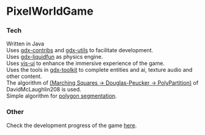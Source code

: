 # PixelWorldGame



### Tech<br>
Written in Java<br>
Uses [gdx-contribs](https://github.com/manuelbua/libgdx-contribs) and [gdx-utils](https://github.com/tommyettinger/gdx-utils) to facilitate development.<br>
Uses [gdx-liquidfun](https://github.com/finnstr/gdx-liquidfun-extension) as physics engine.<br>
Uses [vis-ui](https://github.com/kotcrab/vis-ui) to enhance the immersive experience of the game.<br>
Uses the tools in [gdx-toolkit](https://github.com/Xi-You/gdx-toolkit) to complete entities and ai, texture audio and other content.<br>
The algorithm of [(Marching Squares -> Douglas-Peucker -> PolyPartition)](https://github.com/DavidMcLaughlin208/FallingSandJava/tree/master/core/src/com/gdx/cellular/box2d) of DavidMcLaughlin208 is used.<br>
Simple algorithm for [polygon segmentation](https://github.com/helderco/univ-polyclip/tree/java).<br>

### Other<br>
Check the development progress of the game [here](https://trello.com/b/9PyBvsjK/pixel-world).<br>